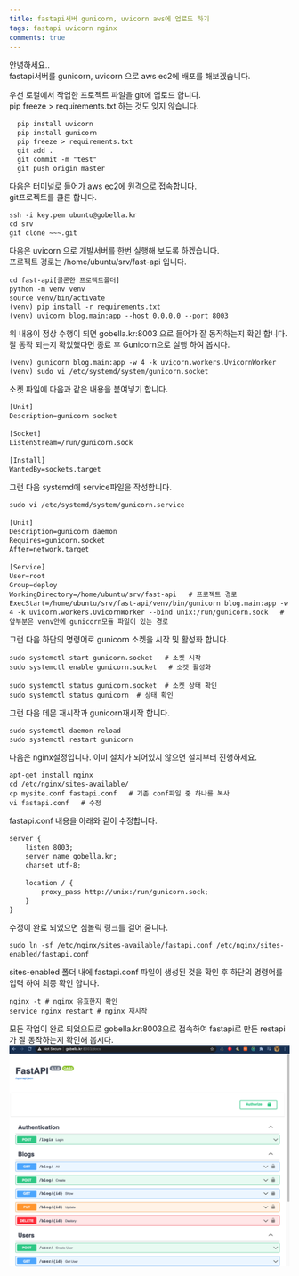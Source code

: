 ```yaml
---
title: fastapi서버 gunicorn, uvicorn aws에 업로드 하기
tags: fastapi uvicorn nginx
comments: true
---
```


안녕하세요..   
fastapi서버를 gunicorn, uvicorn 으로 aws ec2에 배포를 해보겠습니다.   

우선 로컬에서 작업한 프로젝트 파일을 git에 업로드 합니다.     
pip freeze > requirements.txt 하는 것도 잊지 않습니다.   

```
  pip install uvicorn
  pip install gunicorn
  pip freeze > requirements.txt
  git add .
  git commit -m "test"
  git push origin master
```

다음은 터미널로 들어가 aws ec2에 원격으로 접속합니다.  
git프로젝트를 클론 합니다.   

```
ssh -i key.pem ubuntu@gobella.kr
cd srv
git clone ~~~.git
```

다음은 uvicorn 으로 개발서버를 한번 실행해 보도록 하겠습니다.  
프로젝트 경로는 /home/ubuntu/srv/fast-api 입니다.
```
cd fast-api[클론한 프로젝트폴더]
python -m venv venv
source venv/bin/activate 
(venv) pip install -r requirements.txt
(venv) uvicorn blog.main:app --host 0.0.0.0 --port 8003
```
위 내용이 정상 수행이 되면 gobella.kr:8003 으로 들어가 잘 동작하는지 확인 합니다.   
잘 동작 되는지 확있했다면 종료 후 Gunicorn으로 실행 하여 봅시다.   

```
(venv) gunicorn blog.main:app -w 4 -k uvicorn.workers.UvicornWorker
(venv) sudo vi /etc/systemd/system/gunicorn.socket
```

소켓 파일에 다음과 같은 내용을 붙여넣기 합니다.
```
[Unit]
Description=gunicorn socket

[Socket]
ListenStream=/run/gunicorn.sock

[Install]
WantedBy=sockets.target
```

그런 다음 systemd에 service파일을 작성합니다.   
```
sudo vi /etc/systemd/system/gunicorn.service

[Unit]
Description=gunicorn daemon
Requires=gunicorn.socket
After=network.target

[Service]
User=root
Group=deploy
WorkingDirectory=/home/ubuntu/srv/fast-api   # 프로젝트 경로
ExecStart=/home/ubuntu/srv/fast-api/venv/bin/gunicorn blog.main:app -w 4 -k uvicorn.workers.UvicornWorker --bind unix:/run/gunicorn.sock   # 앞부분은 venv안에 gunicorn모듈 파일이 있는 경로
```

그런 다음 하단의 명령어로 gunicorn 소켓을 시작 및 활성화 합니다.
```
sudo systemctl start gunicorn.socket   # 소켓 시작
sudo systemctl enable gunicorn.socket   # 소켓 활성화

sudo systemctl status gunicorn.socket  # 소켓 상태 확인
sudo systemctl status gunicorn  # 상태 확인
```

그런 다음 데몬 재시작과 gunicorn재시작 합니다.
```
sudo systemctl daemon-reload
sudo systemctl restart gunicorn
```

다음은 nginx설정입니다. 이미 설치가 되어있지 않으면 설치부터 진행하세요.   
```
apt-get install nginx
cd /etc/nginx/sites-available/ 
cp mysite.conf fastapi.conf   # 기존 conf파일 중 하나를 복사
vi fastapi.conf   # 수정
```

fastapi.conf 내용을 아래와 같이 수정합니다.  
```
server {
    listen 8003;
    server_name gobella.kr;
    charset utf-8;

    location / {
        proxy_pass http://unix:/run/gunicorn.sock;
    }
}
```
수정이 완료 되었으면 심볼릭 링크를 걸어 줌니다. 
```
sudo ln -sf /etc/nginx/sites-available/fastapi.conf /etc/nginx/sites-enabled/fastapi.conf
```

sites-enabled 폴더 내에 fastapi.conf 파일이 생성된 것을 확인 후 하단의 명령어를 입력 하여 최종 확인 합니다.
```
nginx -t # nginx 유효한지 확인
service nginx restart # nginx 재시작
```

모든 작업이 완료 되었으므로 gobella.kr:8003으로 접속하여 fastapi로 만든 restapi가 잘 동작하는지 확인해 봅시다.   
![완료](/assets/img/sh49.png "sh49")